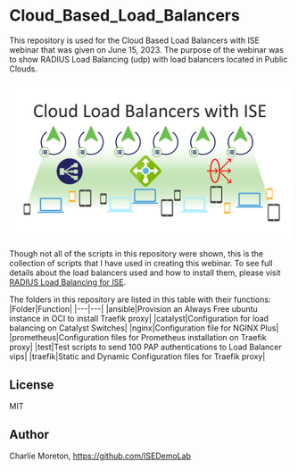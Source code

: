 # Cloud_Based_Load_Balancers

This repository is used for the Cloud Based Load Balancers with ISE webinar that was given on June 15, 2023.  The purpose of the webinar was to show RADIUS Load Balancing (udp) with load balancers located in Public Clouds.

![Cloud Based Load Balancers Webinar Cover](https://github.com/ISEDemoLab/Cloud_Based_Load_Balancers/blob/main/images/Cloud_Based_Load_Balancers.png)


Though not all of the scripts in this repository were shown, this is the collection of scripts that I have used in creating this webinar.  To see full details about the load balancers used and how to install them, please visit [RADIUS Load Balancing for ISE](https://cs.co/ise-lb).

The folders in this repository are listed in this table with their functions:
|Folder|Function|
|---|---|
|ansible|Provision an Always Free ubuntu instance in OCI to install Traefik proxy|
|catalyst|Configuration for load balancing on Catalyst Switches|
|nginx|Configuration file for NGINX Plus|
|prometheus|Configuration files for Prometheus installation on Traefik proxy|
|test|Test scripts to send 100 PAP authentications to Load Balancer vips|
|traefik|Static and Dynamic Configuration files for Traefik proxy|

## License

MIT

## Author

Charlie Moreton, <https://github.com/ISEDemoLab>
